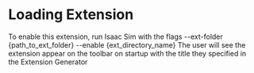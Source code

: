 # Loading Extension
To enable this extension, run Isaac Sim with the flags --ext-folder {path_to_ext_folder} --enable {ext_directory_name}
The user will see the extension appear on the toolbar on startup with the title they specified in the Extension Generator